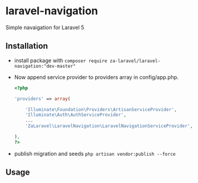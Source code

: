# laravel-navigation

Simple navaigation for Laravel 5

## Installation

 * install package with ```composer require za-laravel/laravel-navigation:"dev-master"``` 
  
 * Now append service provider to providers array in config/app.php.
     
     ```php
     <?php
     
     'providers' => array(
     
         'Illuminate\Foundation\Providers\ArtisanServiceProvider',
         'Illuminate\Auth\AuthServiceProvider',
         ...
         'ZaLaravel\LaravelNavigation\LaravelNavigationServiceProvider',
     
     ),
     ?>
     ```
 * publish migration and seeds ```php artisan vendor:publish --force``` 
   
  
     
## Usage 
  